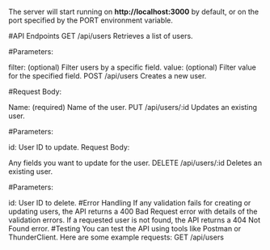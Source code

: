The server will start running on **http://localhost:3000** by default, or on the port specified by the PORT environment variable.

#API Endpoints
GET /api/users
Retrieves a list of users.

#Parameters:

filter: (optional) Filter users by a specific field.
value: (optional) Filter value for the specified field.
POST /api/users
Creates a new user.

#Request Body:

Name: (required) Name of the user.
PUT /api/users/:id
Updates an existing user.

#Parameters:

id: User ID to update.
Request Body:

Any fields you want to update for the user.
DELETE /api/users/:id
Deletes an existing user.

#Parameters:

id: User ID to delete.
#Error Handling
If any validation fails for creating or updating users, the API returns a 400 Bad Request error with details of the validation errors.
If a requested user is not found, the API returns a 404 Not Found error.
#Testing
You can test the API using tools like Postman or ThunderClient. Here are some example requests:
	GET /api/users
